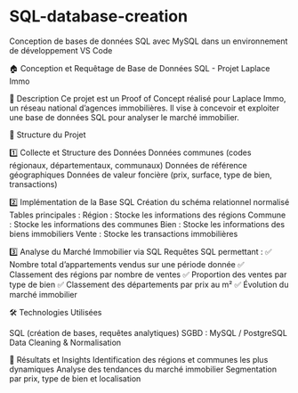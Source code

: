 # SQL-database-creation
Conception de bases de données SQL avec MySQL dans un environnement de développement VS Code

🏠 Conception et Requêtage de Base de Données SQL - Projet Laplace Immo

📌 Description
Ce projet est un Proof of Concept réalisé pour Laplace Immo, un réseau national d’agences immobilières. Il vise à concevoir et exploiter une base de données SQL pour analyser le marché immobilier.

📂 Structure du Projet

1️⃣ Collecte et Structure des Données
Données communes (codes régionaux, départementaux, communaux)
Données de référence géographiques
Données de valeur foncière (prix, surface, type de bien, transactions)

2️⃣ Implémentation de la Base SQL
Création du schéma relationnel normalisé
Tables principales :
Région : Stocke les informations des régions
Commune : Stocke les informations des communes
Bien : Stocke les informations des biens immobiliers
Vente : Stocke les transactions immobilières

3️⃣ Analyse du Marché Immobilier via SQL
Requêtes SQL permettant :
✅ Nombre total d’appartements vendus sur une période donnée
✅ Classement des régions par nombre de ventes
✅ Proportion des ventes par type de bien
✅ Classement des départements par prix au m²
✅ Évolution du marché immobilier

🛠️ Technologies Utilisées

SQL (création de bases, requêtes analytiques)
SGBD : MySQL / PostgreSQL
Data Cleaning & Normalisation

🚀 Résultats et Insights
Identification des régions et communes les plus dynamiques
Analyse des tendances du marché immobilier
Segmentation par prix, type de bien et localisation
